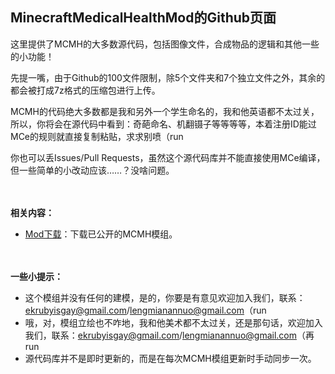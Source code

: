 ## MinecraftMedicalHealthMod的Github页面

这里提供了MCMH的大多数源代码，包括图像文件，合成物品的逻辑和其他一些的小功能！

先提一嘴，由于Github的100文件限制，除5个文件夹和7个独立文件之外，其余的都会被打成7z格式的压缩包进行上传。

MCMH的代码绝大多数都是我和另外一个学生命名的，我和他英语都不太过关，所以，你将会在源代码中看到：奇葩命名、机翻镊子等等等等，本着注册ID能过MCe的规则就直接复制粘贴，求求别喷（run

你也可以丢Issues/Pull Requests，虽然这个源代码库并不能直接使用MCe编译，但一些简单的小改动应该……？没啥问题。

　

**相关内容：**
- [Mod下载]()：下载已公开的MCMH模组。

　

**一些小提示：**
- 这个模组并没有任何的建模，是的，你要是有意见欢迎加入我们，联系：ekrubyisgay@gmail.com/lengmianannuo@gmail.com（run
- 哦，对，模组立绘也不咋地，我和他美术都不太过关，还是那句话，欢迎加入我们，联系：ekrubyisgay@gmail.com/lengmianannuo@gmail.com（再run
- 源代码库并不是即时更新的，而是在每次MCMH模组更新时手动同步一次。
